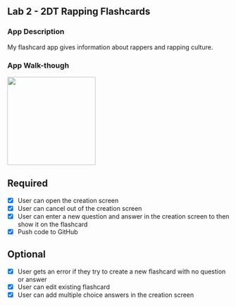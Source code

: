 ## Lab 2 - 2DT Rapping Flashcards

### App Description
My flashcard app gives information about rappers and rapping culture.

### App Walk-though
<img src="https://i.imgur.com/wQLT0dD.mp4" width=200><br>


## Required
- [x] User can open the creation screen
- [x] User can cancel out of the creation screen
- [x] User can enter a new question and answer in the creation screen to then show it on the flashcard
- [x] Push code to GitHub
## Optional
- [x] User gets an error if they try to create a new flashcard with no question or answer
- [x] User can edit existing flashcard
- [x] User can add multiple choice answers in the creation screen
